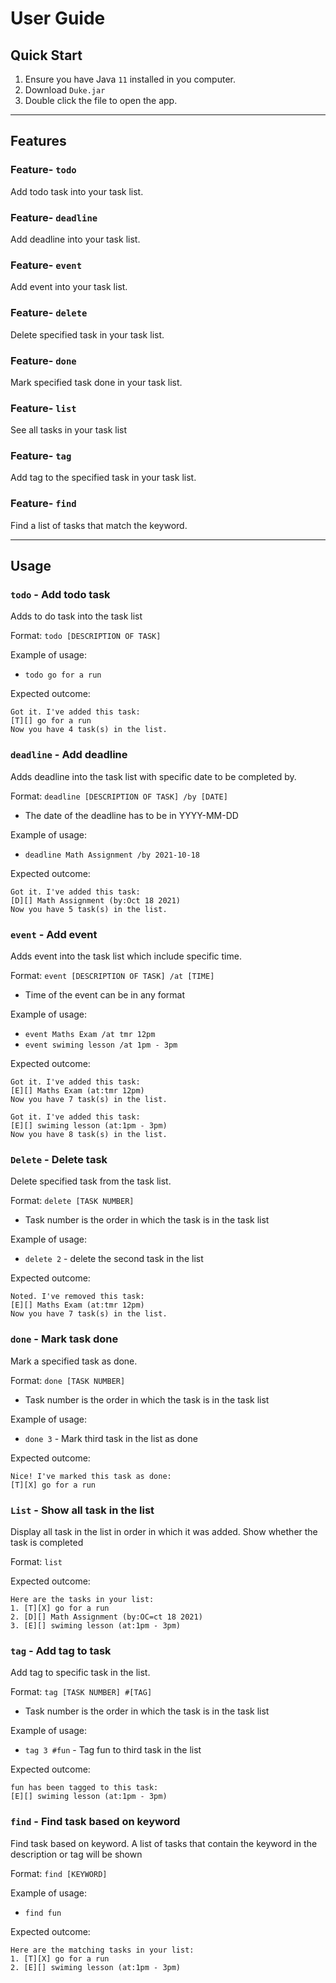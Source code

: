 # User Guide

## Quick Start
1. Ensure you have Java `11` installed in you computer.
1. Download `Duke.jar`
1. Double click the file to open the app.
---
## Features 

### Feature- `todo`

Add todo task into your task list.

### Feature- `deadline`

Add deadline into your task list.

### Feature- `event`

Add event into your task list.

### Feature- `delete`

Delete specified task in your task list.

### Feature- `done`

Mark specified task done in your task list.

### Feature- `list`

See all tasks in your task list

### Feature- `tag`

Add tag to the specified task in your task list.

### Feature- `find`

Find a list of tasks that match the keyword.

---
## Usage

### `todo` - Add todo task

Adds to do task into the task list

Format: `todo [DESCRIPTION OF TASK]`

Example of usage: 

* `todo go for a run`

Expected outcome:

```
Got it. I've added this task:
[T][] go for a run
Now you have 4 task(s) in the list.
```

### `deadline` - Add deadline

Adds deadline into the task list with specific date to be completed by.

Format: `deadline [DESCRIPTION OF TASK] /by [DATE]`
* The date of the deadline has to be in YYYY-MM-DD

Example of usage:

* `deadline Math Assignment /by 2021-10-18`

Expected outcome:

```
Got it. I've added this task:
[D][] Math Assignment (by:Oct 18 2021)
Now you have 5 task(s) in the list.
```

### `event` - Add event

Adds event into the task list which include specific time.

Format: `event [DESCRIPTION OF TASK] /at [TIME]`
* Time of the event can be in any format

Example of usage:

* `event Maths Exam /at tmr 12pm`
* `event swiming lesson /at 1pm - 3pm`

Expected outcome:

```
Got it. I've added this task:
[E][] Maths Exam (at:tmr 12pm)
Now you have 7 task(s) in the list.

Got it. I've added this task:
[E][] swiming lesson (at:1pm - 3pm)
Now you have 8 task(s) in the list.
```

### `Delete` - Delete task

Delete specified task from the task list.

Format: `delete [TASK NUMBER]`
* Task number is the order in which the task is in the task list

Example of usage:

* `delete 2` - delete the second task in the list

Expected outcome:

```
Noted. I've removed this task:
[E][] Maths Exam (at:tmr 12pm)
Now you have 7 task(s) in the list.
```

### `done` - Mark task done

Mark a specified task as done. 

Format: `done [TASK NUMBER]`
* Task number is the order in which the task is in the task list

Example of usage:

* `done 3` - Mark third task in the list as done

Expected outcome:

```
Nice! I've marked this task as done:
[T][X] go for a run
```

### `List` - Show all task in the list

Display all task in the list in order in which it was added. Show whether the task is completed

Format: `list`

Expected outcome:

```
Here are the tasks in your list:
1. [T][X] go for a run
2. [D][] Math Assignment (by:OC=ct 18 2021)
3. [E][] swiming lesson (at:1pm - 3pm) 
```
### `tag` - Add tag to task

Add tag to specific task in the list.

Format: `tag [TASK NUMBER] #[TAG]`
* Task number is the order in which the task is in the task list

Example of usage:

* `tag 3 #fun` - Tag fun to third task in the list

Expected outcome:

```
fun has been tagged to this task:
[E][] swiming lesson (at:1pm - 3pm) 
```


### `find` - Find task based on keyword

Find task based on keyword. A list of tasks that contain the keyword in the description or tag will be shown 

Format: `find [KEYWORD]`

Example of usage:

* `find fun`

Expected outcome:

```
Here are the matching tasks in your list:
1. [T][X] go for a run
2. [E][] swiming lesson (at:1pm - 3pm) 
```